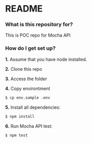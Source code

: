 # README #

### What is this repository for? ###

This is POC repo for Mocha API

### How do I get set up? ###

**1.** Assume that you have node installed.

**2.** Clone this repo

**3.** Access the folder

**4.** Copy environtment
```sh
$ cp env.sample .env
```

**5.** Install all dependencies:
```sh
$ npm install
```

**6.** Run Mocha API test:
```sh
$ npm test
```
